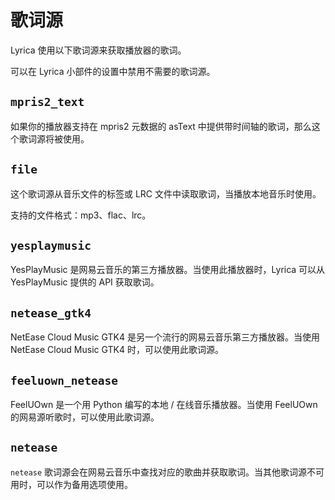 # 歌词源

Lyrica 使用以下歌词源来获取播放器的歌词。

可以在 Lyrica 小部件的设置中禁用不需要的歌词源。

## `mpris2_text`

如果你的播放器支持在 mpris2 元数据的 asText 中提供带时间轴的歌词，那么这个歌词源将被使用。

## `file`

这个歌词源从音乐文件的标签或 LRC 文件中读取歌词，当播放本地音乐时使用。

支持的文件格式：mp3、flac、lrc。

## `yesplaymusic`

YesPlayMusic 是网易云音乐的第三方播放器。当使用此播放器时，Lyrica 可以从 YesPlayMusic 提供的 API 获取歌词。

## `netease_gtk4`

NetEase Cloud Music GTK4 是另一个流行的网易云音乐第三方播放器。当使用 NetEase Cloud Music GTK4 时，可以使用此歌词源。

## `feeluown_netease`

FeelUOwn 是一个用 Python 编写的本地 / 在线音乐播放器。当使用 FeelUOwn 的网易源听歌时，可以使用此歌词源。

## `netease`

`netease` 歌词源会在网易云音乐中查找对应的歌曲并获取歌词。当其他歌词源不可用时，可以作为备用选项使用。
